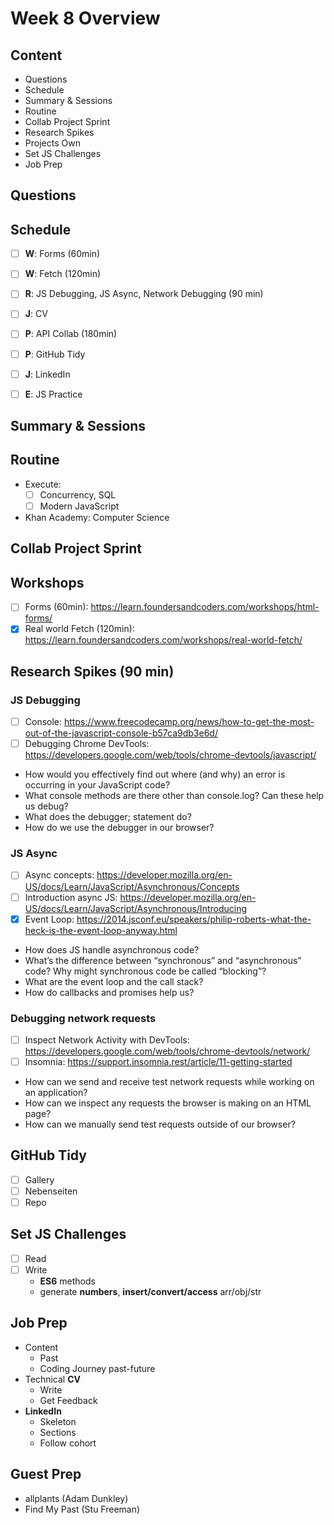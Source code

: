 # Week 8 Overview

## Content

- Questions
- Schedule
- Summary & Sessions
- Routine
- Collab Project Sprint
- Research Spikes
- Projects Own
- Set JS Challenges
- Job Prep

## Questions

## Schedule

- [ ] **W**: Forms (60min)
- [ ] **W**: Fetch (120min)
- [ ] **R**: JS Debugging, JS Async, Network Debugging (90 min)
- [ ] **J**: CV

- [ ] **P**: API Collab (180min)

- [ ] **P**: GitHub Tidy
- [ ] **J**: LinkedIn
- [ ] **E**: JS Practice

## Summary & Sessions

## Routine

- Execute:
  - [ ] Concurrency, SQL
  - [ ] Modern JavaScript
- Khan Academy: Computer Science

## Collab Project Sprint

## Workshops

- [ ] Forms (60min): <https://learn.foundersandcoders.com/workshops/html-forms/>
- [x] Real world Fetch (120min): <https://learn.foundersandcoders.com/workshops/real-world-fetch/>

## Research Spikes (90 min)

### JS Debugging

- [ ] Console: <https://www.freecodecamp.org/news/how-to-get-the-most-out-of-the-javascript-console-b57ca9db3e6d/>
- [ ] Debugging Chrome DevTools: <https://developers.google.com/web/tools/chrome-devtools/javascript/>

- How would you effectively find out where (and why) an error is occurring in your JavaScript code?
- What console methods are there other than console.log? Can these help us debug?
- What does the debugger; statement do?
- How do we use the debugger in our browser?

### JS Async

- [ ] Async concepts: <https://developer.mozilla.org/en-US/docs/Learn/JavaScript/Asynchronous/Concepts>
- [ ] Introduction async JS: <https://developer.mozilla.org/en-US/docs/Learn/JavaScript/Asynchronous/Introducing>
- [x] Event Loop: <https://2014.jsconf.eu/speakers/philip-roberts-what-the-heck-is-the-event-loop-anyway.html>

- How does JS handle asynchronous code?
- What’s the difference between “synchronous” and “asynchronous” code? Why might synchronous code be called “blocking”?
- What are the event loop and the call stack?
- How do callbacks and promises help us?

### Debugging network requests

- [ ] Inspect Network Activity with DevTools: <https://developers.google.com/web/tools/chrome-devtools/network/>
- [ ] Insomnia: <https://support.insomnia.rest/article/11-getting-started>

- How can we send and receive test network requests while working on an application?
- How can we inspect any requests the browser is making on an HTML page?
- How can we manually send test requests outside of our browser?

## GitHub Tidy

- [ ] Gallery
- [ ] Nebenseiten
- [ ] Repo

## Set JS Challenges

- [ ] Read
- [ ] Write
  - **ES6** methods
  - generate **numbers**, **insert/convert/access** arr/obj/str

## Job Prep

- Content
  - Past
  - Coding Journey past-future
- Technical **CV**
  - Write
  - Get Feedback
- **LinkedIn**
  - Skeleton
  - Sections
  - Follow cohort

## Guest Prep

- allplants (Adam Dunkley)
- Find My Past (Stu Freeman)
